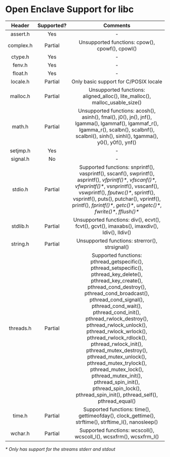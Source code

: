 # Open Enclave Support for libc

Header | Supported? | Comments |
:---:|:---:|:---:| 
assert.h | Yes | - |
complex.h | Partial | Unsupported functions: cpow(), cpowf(), cpowl() |
ctype.h | Yes | - |
fenv.h | Yes | - |
float.h | Yes | - |
locale.h | Partial | Only basic support for C/POSIX locale |
malloc.h | Partial | Unsupported functions: aligned_alloc(), lite_malloc(), malloc_usable_size()
math.h | Partial | Unsupported functions: acosh(), asinh(), fmal(), j0(), jn(), jnf(), lgamma(), lgammaf(), lgammaf_r(), lgamma_r(), scalbn(), scalbnf(), scalbnl(), sinh(), sinhl(), tgamma(), y0(), y0f(), ynf() |
setjmp.h | Yes | - |
signal.h | No | - |
stdio.h | Partial | Supported functions: snprintf(), vasprintf(), sscanf(), swprintf(), asprintf(), _vfprintf()*_, _vfscanf()*_, _vfwprintf()*_, vsnprintf(), vsscanf(), vswprintf(), _fputwc()*_, sprintf(), vsprintf(), puts(), putchar(), vprintf(), printf(), _fprintf()*_, _getc()*_, _ungetc()*_, _fwrite()*_, _fflush()*_ |
stdlib.h | Partial | Unsupported functions: div(), ecvt(), fcvt(), gcvt(), imaxabs(), imaxdiv(), ldiv(), lldiv() |
string.h | Partial | Unsupported functions: strerror(), strsignal() |
threads.h | Partial | Supported functions: pthread_getspecific(), pthread_setspecific(), pthread_key_delete(), pthread_key_create(), pthread_cond_destroy(), pthread_cond_broadcast(), pthread_cond_signal(), pthread_cond_wait(), pthread_cond_init(), pthread_rwlock_destroy(), pthread_rwlock_unlock(), pthread_rwlock_wrlock(), pthread_rwlock_rdlock(), pthread_rwlock_init(), pthread_mutex_destroy(), pthread_mutex_unlock(), pthread_mutex_trylock(), pthread_mutex_lock(), pthread_mutex_init(),  pthread_spin_init(), pthread_spin_lock(), pthread_spin_init(), pthread_self(), pthread_equal() |
time.h | Partial | Supported functions: time(), gettimeofday(), clock_gettime(), strftime(), strftime_l(), nanosleep() |
wchar.h | Partial | Supported functions: wcscoll(), wcscoll_l(), wcsxfrm(), wcsxfrm_l() |

_* Only has support for the streams stderr and stdout_
